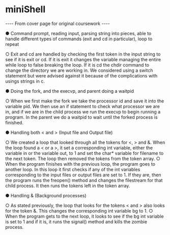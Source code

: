 # miniShell

---- From cover page for original coursework ----

●	Command prompt, reading input, parsing string into pieces, able to handle different types of commands (exit and cd in particular), loop to repeat

○	Exit and cd are handled by checking the first token in the input string to see if it is exit or cd. If it is exit it changes the variable managing the entire while loop to false breaking the loop. If it is cd the chdir command to change the directory we are working in. We considered using a switch statement but were advised against it because of the complications with usings strings in c.

●	Doing the fork, and the execvp, and parent doing a waitpid

○	When we first make the fork we take the processor id and save it into the variable pid. We then use an if statement to check what processor we are in, and if we are in the child process we run the execvp to begin running a program. In the parent we do a waitpid to wait until the forked process is finished.

●	Handling both < and > (Input file and Output file)

○	We created a loop that looked through all the tokens for <, > and &. When the loop found a < or a >, it set a corresponding int variable, either the variable in or the variable out,  to 1 and set the char* variable for filename to the next token. The loop then removed the tokens from the token array. 
○	When the program finishes with the previous loop, the program goes to another loop. In this loop it first checks if any of the int variables corresponding to the input files or output files are set to 1. If they are, then the program runs the freopen() method and changes the filestream for that child process. It then runs the tokens left in the token array.

●	Handling & (Background processes)

○	As stated previously, the loop that looks for the tokens < and > also looks for the token &. This changes the corresponding int variable bg to 1.
○	When the program gets to the next loop, it looks to see if the bg int variable is set to 1 and if it is, it runs the signal() method and kills the zombie process.
